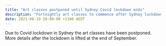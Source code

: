 ```yaml
---
title: "Art classes postponed until Sydney Covid lockdown ends"
description: "Fortnightly art classes to commence after Sydney lockdown"
date: 2021-08-19 20:00:00 +1100 AEDT
---
```


Due to Covid lockdown in Sydney the art classes have been postponed. More details after the lockdown is lifted at the end of September.